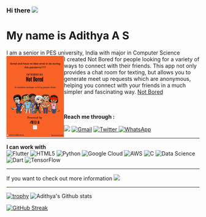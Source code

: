 ### Hi there <img src="https://raw.githubusercontent.com/iampavangandhi/iampavangandhi/master/gifs/Hi.gif" width="30px">
# My name is Adithya A S
I am a senior in PES university, India with major in Computer Science
<br>
<a href="https://youtu.be/QOTsrYJI5sU" title="Not Bored"><img img align="left"  src="NB.jpeg" width="150px"/></a>
I created Not Bored for people looking for a variety of ways to connect with their friends.
This app not only provides a chat room for texting, but allows you to generate meet up requests which are anonymous, helping you connect with your friends in a much simpler and fascinating way.
<a href="https://play.google.com/store/apps/details?id=com.argia.not_bored" title="Not Bored">Not Bored</a>
 <br>
<br>
<br>



**Reach me through :**
<p>
<a href = "http://instagram.com/adithya_aravi" ><img src="https://img.shields.io/badge/Adithya__Aravi%20-%23E4405F.svg?&style=for-the-badge&logo=Instagram&logoColor=white"/></a>
<a href = "mailto:adithyaaravi10@gmail.com?subject=From your Github Profile" >	<img alt="Gmail" src="https://img.shields.io/badge/Gmail-D14836?style=for-the-badge&logo=gmail&logoColor=white" /></a>
<a href = "https://twitter.com/adithyaaravi10" >		<img alt="Twitter" src="https://img.shields.io/badge/Adithya_Aravi-%231DA1F2.svg?&style=for-the-badge&logo=Twitter&logoColor=white"/> </a>
  <a href="https://wa.me/7411436073?text=Hey, I came from your Github Profile. I have to say it's very cool!">
<img alt="WhatsApp" src="https://img.shields.io/badge/WhatsApp-25D366?style=for-the-badge&logo=whatsapp&logoColor=white"/>

</a>
</p>

<hr>

**I can work with**
<br>
<img alt="Flutter" src="https://img.shields.io/badge/Flutter-%2302569B.svg?&style=for-the-badge&logo=Flutter&logoColor=white" />
<img alt="HTML5" src="https://img.shields.io/badge/html5-%23E34F26.svg?&style=for-the-badge&logo=html5&logoColor=white"/>
<img alt="Python" src="https://img.shields.io/badge/python-%2314354C.svg?&style=for-the-badge&logo=python&logoColor=white"/>
<img alt="Google Cloud" src="https://img.shields.io/badge/GoogleCloud-%234285F4.svg?&style=for-the-badge&logo=google-cloud&logoColor=white"/>
<img alt="AWS" src="https://img.shields.io/badge/AWS-%23FF9900.svg?&style=for-the-badge&logo=amazon-aws&logoColor=white"/>
<img alt="C" src="https://img.shields.io/badge/c-%2300599C.svg?&style=for-the-badge&logo=c&logoColor=white"/>
<img alt="Data Science" src="https://img.shields.io/badge/DataScience-%23E34F26.svg?&style=for-the-badge&logo=google-cloud&logoColor=white">
<img alt="Dart" src="https://img.shields.io/badge/dart-%230175C2.svg?&style=for-the-badge&logo=dart&logoColor=white"/>
<img alt="TensorFlow" src="https://img.shields.io/badge/tensorflow-%2343853D.svg?&style=for-the-badge&logo=tensorflow&logoColor=white"/>

<hr>
If you want to check out more information <a href = "https://www.linkedin.com/in/adithya-aravind/" ><img src="https://img.shields.io/badge/linkedin%20-%230077B5.svg?&style=for-the-badge&logo=linkedin&logoColor=white"/></a>
<hr>

[![trophy](https://github-profile-trophy.vercel.app/?username=adithya-1&column=3&margin-w=15&margin-h=15&rank=SSS,SS,S,AAA,AA,A,B,C)](https://github.com/ryo-ma/github-profile-trophy)
![Adithya's Github stats](https://github-readme-stats.vercel.app/api?username=adithya-1&count_private=true&theme=tokyonight)

[![GitHub Streak](https://github-readme-streak-stats.herokuapp.com/?user=adithya-1&theme=tokyonight)](https://github.com/DenverCoder1/github-readme-streak-stats)

<!--
**adithya-1/adithya-1** is a ✨ _special_ ✨ repository because its `README.md` (this file) appears on your GitHub profile.

Here are some ideas to get you started:

- 🔭 I’m currently working on ...
- 🌱 I’m currently learning ...
- 👯 I’m looking to collaborate on ...
- 🤔 I’m looking for help with ...
- 💬 Ask me about ...
- 📫 How to reach me: ...
- 😄 Pronouns: ...
- ⚡ Fun fact: ...
-->

